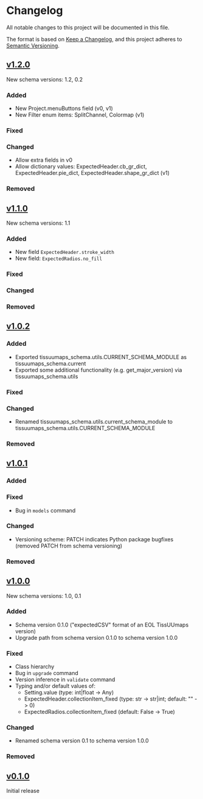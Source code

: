 # Changelog

All notable changes to this project will be documented in this file.

The format is based on [Keep a Changelog](https://keepachangelog.com/en/1.0.0/),
and this project adheres to [Semantic Versioning](https://semver.org/spec/v2.0.0.html).

## [v1.2.0](https://github.com/TissUUmaps/TissUUmaps-schema/compare/v1.1.0...v1.2.0)

New schema versions: 1.2, 0.2

### Added
- New Project.menuButtons field (v0, v1)
- New Filter enum items: SplitChannel, Colormap (v1)

### Fixed

### Changed
- Allow extra fields in v0
- Allow dictionary values: ExpectedHeader.cb_gr_dict, ExpectedHeader.pie_dict, ExpectedHeader.shape_gr_dict (v1)

### Removed


## [v1.1.0](https://github.com/TissUUmaps/TissUUmaps-schema/compare/v1.0.2...v1.1.0)

New schema versions: 1.1

### Added
- New field `ExpectedHeader.stroke_width`
- New field: `ExpectedRadios.no_fill`

### Fixed

### Changed

### Removed


## [v1.0.2](https://github.com/TissUUmaps/TissUUmaps-schema/compare/v1.0.1...v1.0.2)

### Added
- Exported tissuumaps_schema.utils.CURRENT_SCHEMA_MODULE as tissuumaps_schema.current
- Exported some additional functionality (e.g. get_major_version) via tissuumaps_schema.utils

### Fixed

### Changed
- Renamed tissuumaps_schema.utils.current_schema_module to tissuumaps_schema.utils.CURRENT_SCHEMA_MODULE

### Removed


## [v1.0.1](https://github.com/TissUUmaps/TissUUmaps-schema/compare/v1.0.0...v1.0.1)

### Added

### Fixed
- Bug in `models` command

### Changed
- Versioning scheme: PATCH indicates Python package bugfixes (removed PATCH from schema versioning)

### Removed


## [v1.0.0](https://github.com/TissUUmaps/TissUUmaps-schema/compare/v0.1.0...v1.0.0)

New schema versions: 1.0, 0.1

### Added
- Schema version 0.1.0 ("expectedCSV" format of an EOL TissUUmaps version)
- Upgrade path from schema version 0.1.0 to schema version 1.0.0

### Fixed
- Class hierarchy
- Bug in `upgrade` command
- Version inference in `validate` command
- Typing and/or default values of:
    - Setting.value (type: int|float -> Any)
    - ExpectedHeader.collectionItem_fixed (type: str -> str|int; default: "" -> 0)
    - ExpectedRadios.collectionItem_fixed (default: False -> True)

### Changed
- Renamed schema version 0.1 to schema version 1.0.0

### Removed


## [v0.1.0](https://github.com/TissUUmaps/TissUUmaps-schema/releases/tag/v0.1.0)

Initial release
